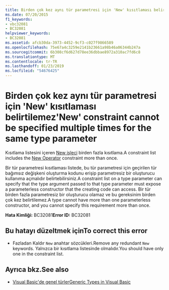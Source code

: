 ```yaml
---
title: Birden çok kez aynı tür parametresi için 'New' kısıtlaması belirtilemez
ms.date: 07/20/2015
f1_keywords:
- vbc32081
- BC32081
helpviewer_keywords:
- BC32081
ms.assetid: afcb30da-3973-4452-9cf3-c027f9866589
ms.openlocfilehash: 75e67a4c3259e2141b23661a98b46a06344b247a
ms.sourcegitcommit: 6b308cf6d627d78ee36dbbae8972a310ac7fd6c8
ms.translationtype: MT
ms.contentlocale: tr-TR
ms.lasthandoff: 01/23/2019
ms.locfileid: "54676425"
---
```

# <a name="new-constraint-cannot-be-specified-multiple-times-for-the-same-type-parameter"></a><span data-ttu-id="95e2c-102">Birden çok kez aynı tür parametresi için 'New' kısıtlaması belirtilemez</span><span class="sxs-lookup"><span data-stu-id="95e2c-102">'New' constraint cannot be specified multiple times for the same type parameter</span></span>
<span data-ttu-id="95e2c-103">Kısıtlama listesini içeren [New işleci](../../visual-basic/language-reference/operators/new-operator.md) birden fazla kısıtlama.</span><span class="sxs-lookup"><span data-stu-id="95e2c-103">A constraint list includes the [New Operator](../../visual-basic/language-reference/operators/new-operator.md) constraint more than once.</span></span>  
  
 <span data-ttu-id="95e2c-104">Bir tür parametresi kısıtlaması listede, bu tür parametresi için geçirilen tür bağımsız değişkeni oluşturma kodunu erişip parametresiz bir oluşturucu kullanıma açmalıdır belirtebilirsiniz.</span><span class="sxs-lookup"><span data-stu-id="95e2c-104">A constraint list on a type parameter can specify that the type argument passed to that type parameter must expose a parameterless constructor that the creating code can access.</span></span> <span data-ttu-id="95e2c-105">Bir tür birden fazla parametresiz bir oluşturucu olamaz ve bu gereksinim birden çok kez belirtilemez.</span><span class="sxs-lookup"><span data-stu-id="95e2c-105">A type cannot have more than one parameterless constructor, and you cannot specify this requirement more than once.</span></span>  
  
 <span data-ttu-id="95e2c-106">**Hata Kimliği:** BC32081</span><span class="sxs-lookup"><span data-stu-id="95e2c-106">**Error ID:** BC32081</span></span>  
  
## <a name="to-correct-this-error"></a><span data-ttu-id="95e2c-107">Bu hatayı düzeltmek için</span><span class="sxs-lookup"><span data-stu-id="95e2c-107">To correct this error</span></span>  
  
-   <span data-ttu-id="95e2c-108">Fazladan Kaldır `New` anahtar sözcükleri.</span><span class="sxs-lookup"><span data-stu-id="95e2c-108">Remove any redundant `New` keywords.</span></span> <span data-ttu-id="95e2c-109">Yalnızca bir kısıtlama listesinde olmalıdır.</span><span class="sxs-lookup"><span data-stu-id="95e2c-109">You should have only one in the constraint list.</span></span>  
  
## <a name="see-also"></a><span data-ttu-id="95e2c-110">Ayrıca bkz.</span><span class="sxs-lookup"><span data-stu-id="95e2c-110">See also</span></span>
- [<span data-ttu-id="95e2c-111">Visual Basic'de genel türler</span><span class="sxs-lookup"><span data-stu-id="95e2c-111">Generic Types in Visual Basic</span></span>](../../visual-basic/programming-guide/language-features/data-types/generic-types.md)
